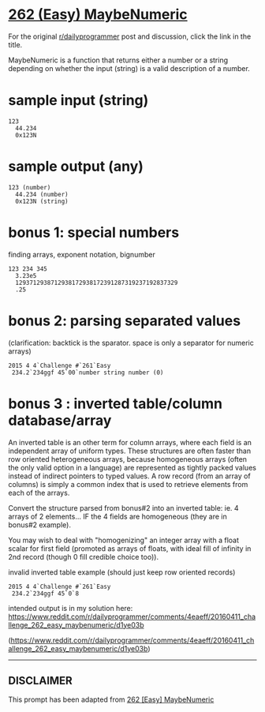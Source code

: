 # [262 (Easy) MaybeNumeric](https://www.reddit.com/r/dailyprogrammer/comments/4eaeff/20160411_challenge_262_easy_maybenumeric/)

For the original [r/dailyprogrammer](https://www.reddit.com/r/dailyprogrammer/) post and discussion, click the link in the title.

MaybeNumeric is a function that returns either a number or a string depending on whether the input (string) is a valid description of a number.

# sample input (string)

```
123
  44.234
  0x123N
```
# sample output (any)

```
123 (number)
  44.234 (number)
  0x123N (string)
```
# bonus 1: special numbers
finding arrays, exponent notation, bignumber


```
123 234 345
  3.23e5
  1293712938712938172938172391287319237192837329
  .25
```
# bonus 2:  parsing separated values
(clarification: backtick is the sparator. space is only a separator for numeric arrays)


```
2015 4 4`Challenge #`261`Easy
 234.2`234ggf 45`00`number string number (0)
```
# bonus 3 : inverted table/column database/array
An inverted table is an other term for column arrays, where each field is an independent array of uniform types.  These structures are often faster than row oriented heterogeneous arrays, because homogeneous arrays (often the only valid option in a language) are represented as tightly packed values instead of indirect pointers to typed values.  A row record (from an array of columns) is simply a common index that is used to retrieve elements from each of the arrays.

Convert the structure parsed from bonus#2 into an inverted table: ie. 4 arrays of 2 elements... IF the 4 fields are homogeneous (they are in bonus#2 example).

You may wish to deal with "homogenizing" an integer array with a float scalar for first field (promoted as arrays of floats, with ideal fill of infinity in 2nd record (though 0 fill credible choice too)).

invalid inverted table example (should just keep row oriented records)


```
2015 4 4`Challenge #`261`Easy
 234.2`234ggf 45`0`8
```
intended output is in my solution here: https://www.reddit.com/r/dailyprogrammer/comments/4eaeff/20160411_challenge_262_easy_maybenumeric/d1ye03b

(https://www.reddit.com/r/dailyprogrammer/comments/4eaeff/20160411_challenge_262_easy_maybenumeric/d1ye03b)

----
## **DISCLAIMER**
This prompt has been adapted from [262 [Easy] MaybeNumeric](https://www.reddit.com/r/dailyprogrammer/comments/4eaeff/20160411_challenge_262_easy_maybenumeric/
)
